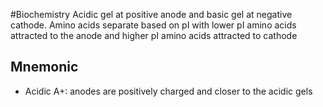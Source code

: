 #Biochemistry 
Acidic gel at positive anode and basic gel at negative cathode. Amino acids separate based on pI with lower pI amino acids attracted to the anode and higher pI amino acids attracted to cathode
## Mnemonic
* Acidic A+: anodes are positively charged and closer to the acidic gels